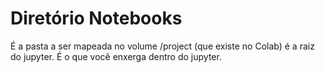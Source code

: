 # Diretório Notebooks

É a pasta a ser mapeada no volume /project (que existe no Colab) é a raiz do jupyter. É o que você enxerga dentro do jupyter.
